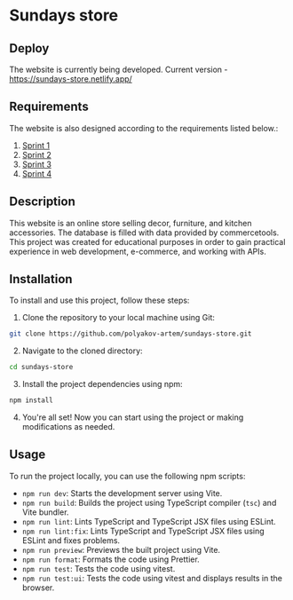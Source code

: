 # Sundays store

## Deploy

The website is currently being developed. Current version - https://sundays-store.netlify.app/

## Requirements

The website is also designed according to the requirements listed below.:

1. [Sprint 1](tasks/Sprints/Sprint_1.md)
2. [Sprint 2](tasks/Sprints/Sprint_2.md)
3. [Sprint 3](tasks/Sprints/Sprint_3.md)
4. [Sprint 4](tasks/Sprints/Sprint_4.md)

## Description

This website is an online store selling decor, furniture, and kitchen accessories. The database is filled with data provided by commercetools. This project was created for educational purposes in order to gain practical experience in web development, e-commerce, and working with APIs.

## Installation

To install and use this project, follow these steps:

1. Clone the repository to your local machine using Git:

```bash
git clone https://github.com/polyakov-artem/sundays-store.git
```

2. Navigate to the cloned directory:

```bash
cd sundays-store
```

3. Install the project dependencies using npm:

```bash
npm install
```

4. You're all set! Now you can start using the project or making modifications as needed.

## Usage

To run the project locally, you can use the following npm scripts:

- `npm run dev`: Starts the development server using Vite.
- `npm run build`: Builds the project using TypeScript compiler (`tsc`) and Vite bundler.
- `npm run lint`: Lints TypeScript and TypeScript JSX files using ESLint.
- `npm run lint:fix`: Lints TypeScript and TypeScript JSX files using ESLint and fixes problems.
- `npm run preview`: Previews the built project using Vite.
- `npm run format`: Formats the code using Prettier.
- `npm run test`: Tests the code using vitest.
- `npm run test:ui`: Tests the code using vitest and displays results in the browser.
